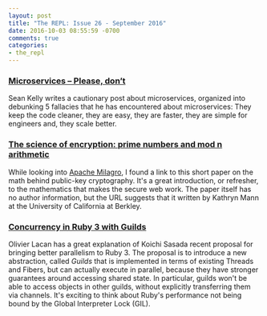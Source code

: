 ```yaml
---
layout: post
title: "The REPL: Issue 26 - September 2016"
date: 2016-10-03 08:55:59 -0700
comments: true
categories:
- the_repl
---
```

### [Microservices – Please, don’t][please_dont]

Sean Kelly writes a cautionary post about microservices, organized into debunking 5 fallacies that he has encountered about microservices: They keep the code cleaner, they are easy, they are faster, they are  simple for engineers and, they scale better.

### [The science of encryption: prime numbers and mod n arithmetic][encryption]

While looking into [Apache Milagro][milagro], I found a link to this short paper on the math behind public-key cryptography. It's a great introduction, or refresher, to the mathematics that makes the secure web work. The paper itself has no author information, but the URL suggests that it written by Kathryn Mann at the University of California at Berkley.

### [Concurrency in Ruby 3 with Guilds][guild]

Olivier Lacan has a great explanation of Koichi Sasada recent proposal for bringing better parallelism to Ruby 3. The proposal is to introduce a new abstraction, called *Guilds* that is implemented in terms of existing Threads and Fibers, but can actually execute in parallel, because they have stronger guarantees around accessing shared state. In particular, guilds won't be able to access objects in other guilds, without explicitly transferring them via channels. It's exciting to think about Ruby's performance not being bound by the Global Interpreter Lock (GIL).

[please_dont]: http://basho.com/posts/technical/microservices-please-dont/
[encryption]: https://math.berkeley.edu/~kpmann/encryption.pdf
[guild]: source/_posts/2016-10-03-the-repl-issue-26-september-2016.markdown
[milagro]: http://docs.milagro.io/en/
